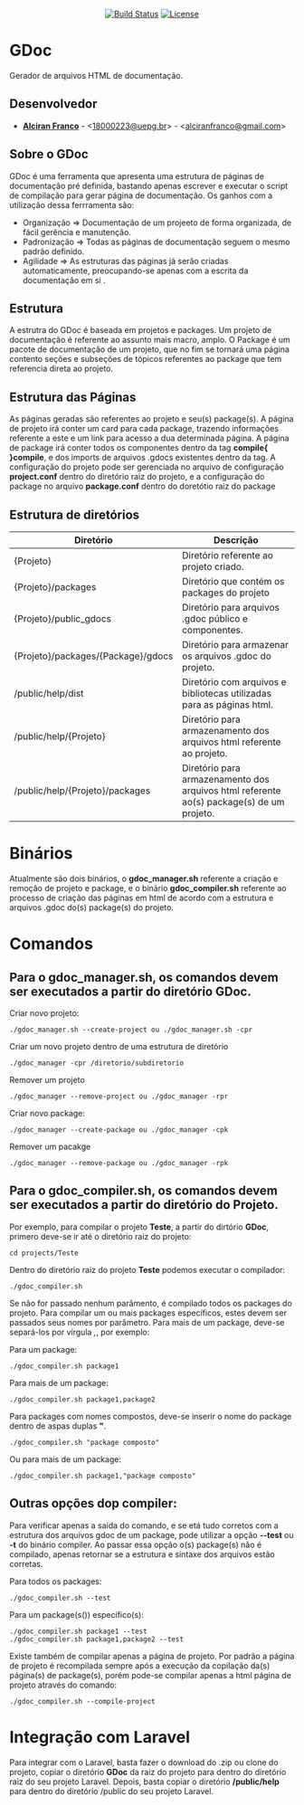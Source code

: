 <p align="center">
<a href="https://travis-ci.org/laravel/framework"><img src="https://travis-ci.org/laravel/framework.svg" alt="Build Status"></a>
<a href="https://packagist.org/packages/laravel/framework"><img src="https://img.shields.io/packagist/l/laravel/framework" alt="License"></a>
</p>

# GDoc
Gerador de arquivos HTML de documentação.

## Desenvolvedor

- **[Alciran Franco](https://github.com/alciran)** - \<18000223@uepg.br> - \<alciranfranco@gmail.com>


## Sobre o GDoc
GDoc é uma ferramenta que apresenta uma estrutura de páginas de documentação pré definida, bastando apenas escrever e executar o script de compilação para gerar página de documentação. Os ganhos com a utilização dessa ferrramenta são:

- Organização  => Documentação de um projeeto de forma organizada, de fácil gerência e manutenção.
- Padronização => Todas as páginas de documentação seguem o mesmo padrão definido.
- Agilidade    => As estruturas das páginas já serão criadas automaticamente, preocupando-se apenas com a escrita da documentação em si .

## Estrutura
A estrutra do GDoc é baseada em projetos e packages. Um projeto de documentação é referente ao assunto mais macro, amplo. O Package é um pacote de documentação de um projeto, que no fim se tornará uma página contento seções e subseções de tópicos referentes ao package que tem referencia direta ao projeto.

## Estrutura das Páginas
As páginas geradas são referentes ao projeto e seu(s) package(s). A página de projeto irá conter um card para cada package, trazendo informações referente a este e um link para acesso a dua determinada página. A página de package irá conter todos os componentes dentro da tag **compile{ }compile**, e dos imports de arquivos .gdocs existentes dentro da tag. A configuração do projeto pode ser gerenciada no arquivo de configuração **project.conf** dentro do diretório raiz do projeto, e a configuração do package no arquivo **package.conf** dentro do doretótio raiz do package

## Estrutura de diretórios
| Diretório                          | Descrição                                             |
|------------------------------------|-------------------------------------------------------|
| {Projeto}                          | Diretório referente ao projeto criado.                |
| {Projeto}/packages                 | Diretório que contém os packages do projeto           |
| {Projeto}/public_gdocs             | Diretório para arquivos .gdoc público e componentes.  |
| {Projeto}/packages/{Package}/gdocs | Diretório para armazenar os arquivos .gdoc do projeto.|
| /public/help/dist                  | Diretório com arquivos e bibliotecas utilizadas para as páginas html. |
| /public/help/{Projeto}             | Diretório para armazenamento dos arquivos html referente ao projeto. |
| /public/help/{Projeto}/packages    | Diretório para armazenamento dos arquivos html referente ao(s) package(s) de um projeto. |

# Binários
Atualmente são dois binários, o **gdoc_manager.sh** referente a criação e remoção de projeto e package, e o binário **gdoc_compiler.sh** referente ao processo de criação das páginas em html de acordo com a estrutura e arquivos .gdoc do(s) package(s) do projeto.

# Comandos

## Para o **gdoc_manager.sh**, os comandos devem ser executados a partir do diretório **GDoc**.
Criar novo projeto:

    ./gdoc_manager.sh --create-project ou ./gdoc_manager.sh -cpr

Criar um novo projeto dentro de uma estrutura de diretório

    ./gdoc_manager -cpr /diretorio/subdiretorio

Remover um projeto

    ./gdoc_manager --remove-project ou ./gdoc_manager -rpr

Criar novo package:

    ./gdoc_manager --create-package ou ./gdoc_manager -cpk

Remover um pacakge
    
    ./gdoc_manager --remove-package ou ./gdoc_manager -rpk

## Para o **gdoc_compiler.sh**, os comandos devem ser executados a partir do diretório do **Projeto**.
Por exemplo, para compilar o projeto **Teste**, a partir do dirtório **GDoc**, primero deve-se ir até o diretório raiz do projeto:

    cd projects/Teste

Dentro do diretório raiz do projeto **Teste** podemos executar o compilador:

    ./gdoc_compiler.sh

Se não for passado nenhum parâmento, é compilado todos os packages do projeto. Para compilar um ou mais packages específicos, estes devem ser passados seus nomes por parâmetro. Para mais de um package, deve-se separá-los por vírgula *,*, por exemplo:

Para um package:

    ./gdoc_compiler.sh package1

Para mais de um package:

    ./gdoc_compiler.sh package1,package2

Para packages com nomes compostos, deve-se inserir o nome do package dentro de aspas duplas **"**.

    ./gdoc_compiler.sh "package composto"

Ou para mais de um package:

    ./gdoc_compiler.sh package1,"package composto"

## Outras opções dop compiler:

Para verificar apenas a saída do comando, e se etá tudo corretos com a estrutura dos arquivos gdoc de um package, pode utilizar a opção **--test** ou **-t** do binário compiler. Ao passar essa opção o(s) package(s) não é compilado, apenas retornar se a estrutura e sintaxe dos arquivos estão corretas.

Para todos os packages:

    ./gdoc_compiler.sh --test

Para um package(s()) específico(s):

    ./gdoc_compiler.sh package1 --test
    ./gdoc_compiler.sh package1,package2 --test

Existe também de compilar apenas a página de projeto. Por padrão a página de projeto é recompilada sempre após a execução da copilação da(s) página(s) de package(s), porém pode-se compilar apenas a html página de projeto através do comando:

    ./gdoc_compiler.sh --compile-project








# Integração com Laravel
Para integrar com o Laravel, basta fazer o download do .zip ou clone do projeto, copiar o diretório **GDoc** da raiz do projeto para dentro do diretório raiz do seu projeto Laravel. Depois, basta copiar o diretório **/public/help** para dentro do diretório /public do seu projeto Laravel.

